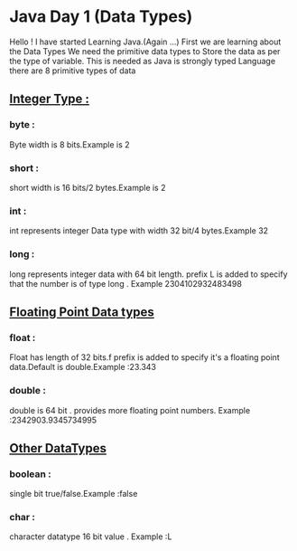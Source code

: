 # Java Day 1 (Data Types)
Hello ! I have started Learning Java.(Again ...)
First we are learning about the Data Types
We need the primitive data types to Store the data as per the type of variable. This is needed as Java is strongly typed Language
there are 8 primitive types of data

## <u>Integer Type :</u> 

### byte :
Byte width is 8 bits.Example is 2

### short :
short width is 16 bits/2 bytes.Example is 2

### int :
int represents integer Data type with width 32 bit/4 bytes.Example 32

### long : 
long represents integer data with 64 bit length. prefix L is added to specify that the number is of type long . Example 2304102932483498

## <u>Floating Point Data types</u> 

### float :
Float has length of 32 bits.f prefix is added to specify it's a floating point data.Default is double.Example :23.343

### double :
double is 64 bit . provides more floating point numbers. Example :2342903.9345734995

## <u>Other DataTypes</u> 

### boolean :
single bit true/false.Example :false

### char :
character datatype 16 bit value . Example :L
